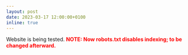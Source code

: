 ```yaml
---
layout: post
date: 2023-03-17 12:00:00+0100
inline: true
---
```


Website is being tested. <span style="color: red; font-weight: bold;">NOTE: Now robots.txt disables indexing; to be changed afterward.</span>
